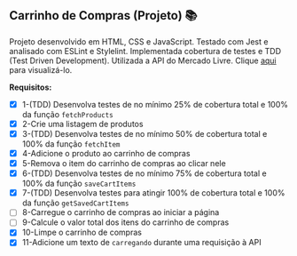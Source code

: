 ## Carrinho de Compras (Projeto) 📚

Projeto desenvolvido em HTML, CSS e JavaScript. Testado com Jest e analisado com ESLint e Stylelint. Implementada cobertura de testes e TDD (Test Driven Development). Utilizada a API do Mercado Livre. Clique [aqui](https://tiagordebarros.github.io/projetos/shopping-cart/index.html) para visualizá-lo.

**Requisitos:**

- [x] 1-(TDD) Desenvolva testes de no mínimo 25% de cobertura total e 100% da função `fetchProducts`
- [x] 2-Crie uma listagem de produtos
- [x] 3-(TDD) Desenvolva testes de no mínimo 50% de cobertura total e 100% da função `fetchItem`
- [x] 4-Adicione o produto ao carrinho de compras
- [x] 5-Remova o item do carrinho de compras ao clicar nele
- [x] 6-(TDD) Desenvolva testes de no mínimo 75% de cobertura total e 100% da função `saveCartItems`
- [x] 7-(TDD) Desenvolva testes para atingir 100% de cobertura total e 100% da função `getSavedCartItems`
- [ ] 8-Carregue o carrinho de compras ao iniciar a página
- [ ] 9-Calcule o valor total dos itens do carrinho de compras
- [x] 10-Limpe o carrinho de compras
- [x] 11-Adicione um texto de `carregando` durante uma requisição à API